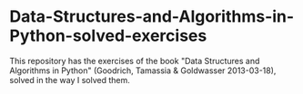 # Data-Structures-and-Algorithms-in-Python-solved-exercises
This repository has the exercises of the book "Data Structures and Algorithms in Python" (Goodrich, Tamassia & Goldwasser 2013-03-18), solved in the way I solved them.
